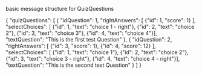 basic message structure for QuizQuestions

{
  "quizQuestions": [
    {
      "idQuestion": 1, 
      "rightAnswers": [
        {"id": 1, "score": 1}
      ], 
      "selectChoices": [
        {"id": 1, "text": "choice 1 - right"}, 
        {"id": 2, "text": "choice 2"}, 
        {"id": 3, "text": "choice 3"}, 
        {"id": 4, "text": "choice 4"}], 
      "textQuestion": "This is the first test Question"
    },
    {
      "idQuestion": 2, 
      "rightAnswers": [
        {"id": 3, "score": 1},
        {"id": 4, "score": 12}
      ], 
      "selectChoices": [
        {"id": 1, "text": "choice 1"}, 
        {"id": 2, "text": "choice 2"}, 
        {"id": 3, "text": "choice 3 - right"}, 
        {"id": 4, "text": "choice 4 - right"}], 
      "textQuestion": "This is the second test Question"
    }
  ]
}